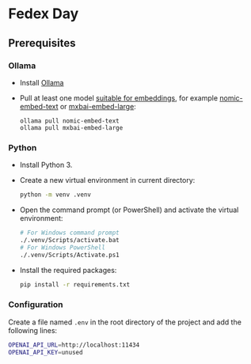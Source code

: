 # Fedex Day

## Prerequisites

### Ollama

- Install [Ollama](https://ollama.com/download)
- Pull at least one model [suitable for embeddings](https://ollama.com/search?c=embedding), for example [nomic-embed-text](https://ollama.com/library/nomic-embed-text) or [mxbai-embed-large](https://ollama.com/library/mxbai-embed-large):

  ```
  ollama pull nomic-embed-text
  ollama pull mxbai-embed-large
  ```

### Python

- Install Python 3.
- Create a new virtual environment in current directory:
  
    ```bash
    python -m venv .venv
    ```

- Open the command prompt (or PowerShell) and activate the virtual environment:

  ```bash
  # For Windows command prompt
  ./.venv/Scripts/activate.bat
  # For Windows PowerShell
  ./.venv/Scripts/Activate.ps1
  ```

- Install the required packages:

  ```bash
  pip install -r requirements.txt
  ```

### Configuration

Create a file named `.env` in the root directory of the project and add the following lines:

```bash
OPENAI_API_URL=http://localhost:11434
OPENAI_API_KEY=unused
```
